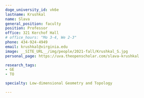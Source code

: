 ```yaml
---
doge_university_id: vk6e
lastname: Krushkal
name: Slava
general_position: faculty
position: Professor
office: 321 Kerchof Hall
# office_hours: "Mo 3-4, We 2-3"
phone: 434-924-4949
email: krushkal@virginia.edu
image: __SITE_URL__/img/people/2021-fall/Krushkal_S.jpg
personal_page: https://uva.theopenscholar.com/slava-krushkal

research_tags:
- GE
- TO

specialty: Low-dimensional Geometry and Topology

---
```

